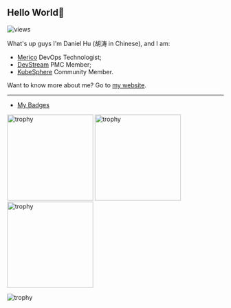 ## Hello World👋

<p align=""> 
  <img src="https://komarev.com/ghpvc/?username=daniel-hutao&color=green" alt="views" /> 
</p>

What's up guys I'm Daniel Hu (胡涛 in Chinese), and I am:

- [Merico](https://www.merico.dev) DevOps Technologist;
- [DevStream](https://github.com/devstream-io/devstream) PMC Member;
- [KubeSphere](https://github.com/kubesphere/kubesphere) Community Member.

Want to know more about me? Go to [my website](https://www.danielhu.cn).

---

- [My Badges](https://www.credly.com/users/tao-hu.5b997776)

<p align=""> 
  <img width="200" height="200" src="https://images.credly.com/size/680x680/images/85286156-5fa6-458e-ae00-7887360a025d/image.png" alt="trophy" />
  <img width="200" height="200" src="https://images.credly.com/size/680x680/images/efde33d7-15b1-4761-82d4-d8fb8e851965/image.png" alt="trophy" />
  <img width="200" height="200" src="https://images.credly.com/size/680x680/images/3907f0ce-4e4b-44c9-8655-db11ea98cb8a/image.png" alt="trophy" />
</p>

<p align=""> 
  <img src="https://github-profile-trophy.vercel.app/?username=daniel-hutao&row=1" alt="trophy" />
</p>
